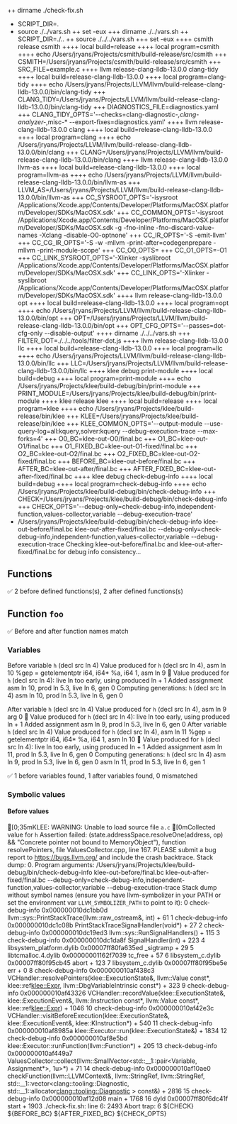 ++ dirname ./check-fix.sh
+ SCRIPT_DIR=.
+ source ./../vars.sh
++ set -eux
+++ dirname ./../vars.sh
++ SCRIPT_DIR=./..
++ source ./../../vars.sh
+++ set -eux
++++ csmith release csmith
++++ local build=release
++++ local program=csmith
++++ echo /Users/jryans/Projects/csmith/build-release/src/csmith
+++ CSMITH=/Users/jryans/Projects/csmith/build-release/src/csmith
+++ SRC_FILE=example.c
++++ llvm release-clang-lldb-13.0.0 clang-tidy
++++ local build=release-clang-lldb-13.0.0
++++ local program=clang-tidy
++++ echo /Users/jryans/Projects/LLVM/llvm/build-release-clang-lldb-13.0.0/bin/clang-tidy
+++ CLANG_TIDY=/Users/jryans/Projects/LLVM/llvm/build-release-clang-lldb-13.0.0/bin/clang-tidy
+++ DIAGNOSTICS_FILE=diagnostics.yaml
+++ CLANG_TIDY_OPTS='--checks=clang-diagnostic-*,clang-analyzer-*,misc-* --export-fixes=diagnostics.yaml'
++++ llvm release-clang-lldb-13.0.0 clang
++++ local build=release-clang-lldb-13.0.0
++++ local program=clang
++++ echo /Users/jryans/Projects/LLVM/llvm/build-release-clang-lldb-13.0.0/bin/clang
+++ CLANG=/Users/jryans/Projects/LLVM/llvm/build-release-clang-lldb-13.0.0/bin/clang
++++ llvm release-clang-lldb-13.0.0 llvm-as
++++ local build=release-clang-lldb-13.0.0
++++ local program=llvm-as
++++ echo /Users/jryans/Projects/LLVM/llvm/build-release-clang-lldb-13.0.0/bin/llvm-as
+++ LLVM_AS=/Users/jryans/Projects/LLVM/llvm/build-release-clang-lldb-13.0.0/bin/llvm-as
+++ CC_SYSROOT_OPTS='-isysroot /Applications/Xcode.app/Contents/Developer/Platforms/MacOSX.platform/Developer/SDKs/MacOSX.sdk'
+++ CC_COMMON_OPTS='-isysroot /Applications/Xcode.app/Contents/Developer/Platforms/MacOSX.platform/Developer/SDKs/MacOSX.sdk -g -fno-inline -fno-discard-value-names -Xclang -disable-O0-optnone'
+++ CC_IR_OPTS='-S -emit-llvm'
+++ CC_CG_IR_OPTS='-S -w -mllvm -print-after=codegenprepare -mllvm -print-module-scope'
+++ CC_O0_OPTS=
+++ CC_O1_OPTS=-O1
+++ CC_LINK_SYSROOT_OPTS='-Xlinker -syslibroot /Applications/Xcode.app/Contents/Developer/Platforms/MacOSX.platform/Developer/SDKs/MacOSX.sdk'
+++ CC_LINK_OPTS='-Xlinker -syslibroot /Applications/Xcode.app/Contents/Developer/Platforms/MacOSX.platform/Developer/SDKs/MacOSX.sdk'
++++ llvm release-clang-lldb-13.0.0 opt
++++ local build=release-clang-lldb-13.0.0
++++ local program=opt
++++ echo /Users/jryans/Projects/LLVM/llvm/build-release-clang-lldb-13.0.0/bin/opt
+++ OPT=/Users/jryans/Projects/LLVM/llvm/build-release-clang-lldb-13.0.0/bin/opt
+++ OPT_CFG_OPTS='--passes=dot-cfg-only --disable-output'
++++ dirname ./../../vars.sh
+++ FILTER_DOT=./../../tools/filter-dot.js
++++ llvm release-clang-lldb-13.0.0 llc
++++ local build=release-clang-lldb-13.0.0
++++ local program=llc
++++ echo /Users/jryans/Projects/LLVM/llvm/build-release-clang-lldb-13.0.0/bin/llc
+++ LLC=/Users/jryans/Projects/LLVM/llvm/build-release-clang-lldb-13.0.0/bin/llc
++++ klee debug print-module
++++ local build=debug
++++ local program=print-module
++++ echo /Users/jryans/Projects/klee/build-debug/bin/print-module
+++ PRINT_MODULE=/Users/jryans/Projects/klee/build-debug/bin/print-module
++++ klee release klee
++++ local build=release
++++ local program=klee
++++ echo /Users/jryans/Projects/klee/build-release/bin/klee
+++ KLEE=/Users/jryans/Projects/klee/build-release/bin/klee
+++ KLEE_COMMON_OPTS='--output-module --use-query-log=all:kquery,solver:kquery --debug-execution-trace --max-forks=4'
+++ O0_BC=klee-out-O0/final.bc
+++ O1_BC=klee-out-O1/final.bc
+++ O1_FIXED_BC=klee-out-O1-fixed/final.bc
+++ O2_BC=klee-out-O2/final.bc
+++ O2_FIXED_BC=klee-out-O2-fixed/final.bc
+++ BEFORE_BC=klee-out-before/final.bc
+++ AFTER_BC=klee-out-after/final.bc
+++ AFTER_FIXED_BC=klee-out-after-fixed/final.bc
++++ klee debug check-debug-info
++++ local build=debug
++++ local program=check-debug-info
++++ echo /Users/jryans/Projects/klee/build-debug/bin/check-debug-info
+++ CHECK=/Users/jryans/Projects/klee/build-debug/bin/check-debug-info
+++ CHECK_OPTS='--debug-only=check-debug-info,independent-function,values-collector,variable --debug-execution-trace'
+ /Users/jryans/Projects/klee/build-debug/bin/check-debug-info klee-out-before/final.bc klee-out-after-fixed/final.bc --debug-only=check-debug-info,independent-function,values-collector,variable --debug-execution-trace
Checking klee-out-before/final.bc and klee-out-after-fixed/final.bc for debug info consistency…

## Functions

✅ 2 before defined functions(s), 2 after defined functions(s)

## Function `foo`

✅ Before and after function names match

### Variables

Before variable `h` (decl src ln 4)
Value produced for `h` (decl src ln 4), asm ln 10
  %gep = getelementptr i64, i64* %a, i64 1, asm ln 9
🔔 Value produced for `h` (decl src ln 4): live ln too early, using produced ln + 1
  Added assignment asm ln 10, prod ln 5.3, live ln 6, gen 0
Computing generations: `h` (decl src ln 4)
  asm ln 10, prod ln 5.3, live ln 6, gen 0

After variable `h` (decl src ln 4)
Value produced for `h` (decl src ln 4), asm ln 9
  arg 0
🔔 Value produced for `h` (decl src ln 4): live ln too early, using produced ln + 1
  Added assignment asm ln 9, prod ln 5.3, live ln 6, gen 0
After variable `h` (decl src ln 4)
Value produced for `h` (decl src ln 4), asm ln 11
  %gep = getelementptr i64, i64* %a, i64 1, asm ln 10
🔔 Value produced for `h` (decl src ln 4): live ln too early, using produced ln + 1
  Added assignment asm ln 11, prod ln 5.3, live ln 6, gen 0
Computing generations: `h` (decl src ln 4)
  asm ln 9, prod ln 5.3, live ln 6, gen 0
  asm ln 11, prod ln 5.3, live ln 6, gen 1

✅ 1 before variables found, 1 after variables found, 0 mismatched

### Symbolic values

#### Before values

[0;35mKLEE: WARNING: Unable to load source file `a.c`
[0mCollected value for `h`
Assertion failed: (state.addressSpace.resolveOne(address, op) && "Concrete pointer not bound to MemoryObject"), function resolvePointers, file ValuesCollector.cpp, line 167.
PLEASE submit a bug report to https://bugs.llvm.org/ and include the crash backtrace.
Stack dump:
0.	Program arguments: /Users/jryans/Projects/klee/build-debug/bin/check-debug-info klee-out-before/final.bc klee-out-after-fixed/final.bc --debug-only=check-debug-info,independent-function,values-collector,variable --debug-execution-trace
Stack dump without symbol names (ensure you have llvm-symbolizer in your PATH or set the environment var `LLVM_SYMBOLIZER_PATH` to point to it):
0  check-debug-info         0x000000010dc1bb0d llvm::sys::PrintStackTrace(llvm::raw_ostream&, int) + 61
1  check-debug-info         0x000000010dc1c08b PrintStackTraceSignalHandler(void*) + 27
2  check-debug-info         0x000000010dc19ed3 llvm::sys::RunSignalHandlers() + 115
3  check-debug-info         0x000000010dc1da8f SignalHandler(int) + 223
4  libsystem_platform.dylib 0x00007ff80fa635ed _sigtramp + 29
5  libtcmalloc.4.dylib      0x00000001162f7039 tc_free + 57
6  libsystem_c.dylib        0x00007ff80f95cb45 abort + 123
7  libsystem_c.dylib        0x00007ff80f95be5e err + 0
8  check-debug-info         0x000000010af438c3 VCHandler::resolvePointers(klee::ExecutionState&, llvm::Value const*, klee::ref<klee::Expr>, llvm::DbgVariableIntrinsic const*) + 323
9  check-debug-info         0x000000010af43326 VCHandler::recordValue(klee::ExecutionState&, klee::ExecutionEvent&, llvm::Instruction const*, llvm::Value const*, klee::ref<klee::Expr>) + 1046
10 check-debug-info         0x000000010af42e3c VCHandler::visitBeforeExecution(klee::ExecutionState&, klee::ExecutionEvent&, klee::KInstruction*) + 540
11 check-debug-info         0x000000010af8985a klee::Executor::run(klee::ExecutionState&) + 1834
12 check-debug-info         0x000000010af8e5bd klee::Executor::runFunction(llvm::Function*) + 205
13 check-debug-info         0x000000010af449a7 ValuesCollector::collect(llvm::SmallVector<std::__1::pair<Variable, Assignment*>, 1u>*) + 71
14 check-debug-info         0x000000010af10ae0 checkFunction(llvm::LLVMContext&, llvm::StringRef, llvm::StringRef, std::__1::vector<clang::tooling::Diagnostic, std::__1::allocator<clang::tooling::Diagnostic> > const&) + 2816
15 check-debug-info         0x000000010af12d08 main + 1768
16 dyld                     0x00007ff80f6dc41f start + 1903
./check-fix.sh: line 6:  2493 Abort trap: 6           ${CHECK} ${BEFORE_BC} ${AFTER_FIXED_BC} ${CHECK_OPTS}
